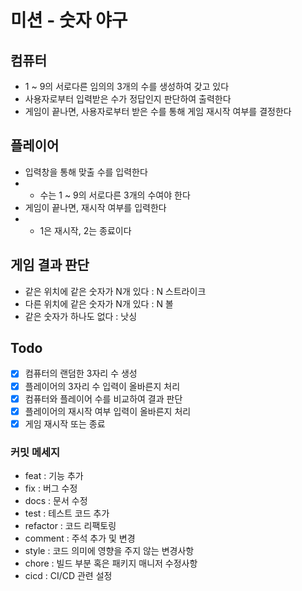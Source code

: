 # 미션 - 숫자 야구

## 컴퓨터

- 1 ~ 9의 서로다른 임의의 3개의 수를 생성하여 갖고 있다
- 사용자로부터 입력받은 수가 정답인지 판단하여 출력한다
- 게임이 끝나면, 사용자로부터 받은 수를 통해 게임 재시작 여부를 결정한다

## 플레이어

- 입력창을 통해 맞출 수를 입력한다
-
    - 수는 1 ~ 9의 서로다른 3개의 수여야 한다
- 게임이 끝나면, 재시작 여부를 입력한다
-
    - 1은 재시작, 2는 종료이다

## 게임 결과 판단

- 같은 위치에 같은 숫자가 N개 있다 : N 스트라이크
- 다른 위치에 같은 숫자가 N개 있다 : N 볼
- 같은 숫자가 하나도 없다 : 낫싱

## Todo

- [x] 컴퓨터의 랜덤한 3자리 수 생성
- [x] 플레이어의 3자리 수 입력이 올바른지 처리
- [x] 컴퓨터와 플레이어 수를 비교하여 결과 판단
- [x] 플레이어의 재시작 여부 입력이 올바른지 처리
- [x] 게임 재시작 또는 종료

### 커밋 메세지

- feat : 기능 추가
- fix : 버그 수정
- docs : 문서 수정
- test : 테스트 코드 추가
- refactor : 코드 리팩토링
- comment : 주석 추가 및 변경
- style : 코드 의미에 영향을 주지 않는 변경사항
- chore : 빌드 부분 혹은 패키지 매니저 수정사항
- cicd : CI/CD 관련 설정